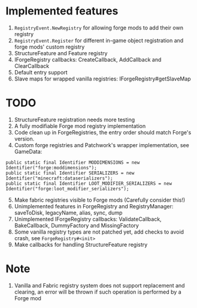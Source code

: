 # Implemented features
1. `RegistryEvent.NewRegistry` for allowing forge mods to add their own registry
2. `RegistryEvent.Register` for different in-game object registration and forge mods' custom registry 
3. StructureFeature and Feature registry
4. IForgeRegistry callbacks: CreateCallback, AddCallback and ClearCallback
5. Default entry support
6. Slave maps for wrapped vanilla registries: IForgeRegistry#getSlaveMap

# TODO
1. StructureFeature registration needs more testing
2. A fully modifiable Forge mod registry implementation
3. Code clean up in ForgeRegistries, the entry order should match Forge's version.
4. Custom forge registries and Patchwork's wrapper implementation, see GameData:
```
public static final Identifier MODDIMENSIONS = new Identifier("forge:moddimensions");
public static final Identifier SERIALIZERS = new Identifier("minecraft:dataserializers");
public static final Identifier LOOT_MODIFIER_SERIALIZERS = new Identifier("forge:loot_modifier_serializers");
```
5. Make fabric registries visible to Forge mods (Carefully consider this!)
6. Unimplemented features in ForgeRegistry and RegistryManager: saveToDisk, legacyName, alias, sync, dump
7. Unimplemented IForgeRegistry callbacks: ValidateCallback, BakeCallback, DummyFactory and MissingFactory
8. Some vanilla registry types are not patched yet, add checks to avoid crash, see `ForgeRegistry#<init>`
9. Make callbacks for handling StructureFeature registry

# Note
1. Vanilla and Fabric registry system does not support replacement and clearing, an error will be thrown if such operation is performed by a Forge mod